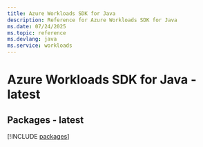 ```yaml
---
title: Azure Workloads SDK for Java
description: Reference for Azure Workloads SDK for Java
ms.date: 07/24/2025
ms.topic: reference
ms.devlang: java
ms.service: workloads
---
```

# Azure Workloads SDK for Java - latest
## Packages - latest
[!INCLUDE [packages](workloads-index.md)]